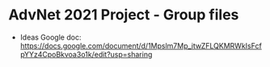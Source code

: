 # AdvNet 2021 Project - Group files

- Ideas Google doc: https://docs.google.com/document/d/1Mpslm7Mp_itwZFLQKMRWkIsFcfpYYz4CpoBkvoa3o1k/edit?usp=sharing  